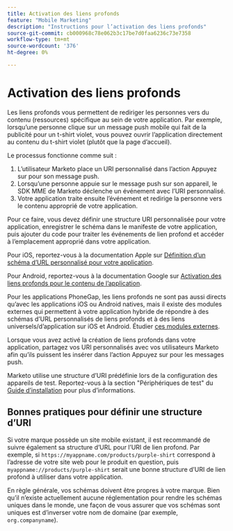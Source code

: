 ```yaml
---
title: Activation des liens profonds
feature: "Mobile Marketing"
description: "Instructions pour l’activation des liens profonds"
source-git-commit: cb000968c78e062b3c17be7d0faa6236c73e7358
workflow-type: tm+mt
source-wordcount: '376'
ht-degree: 0%

---
```



# Activation des liens profonds

Les liens profonds vous permettent de rediriger les personnes vers du contenu (ressources) spécifique au sein de votre application. Par exemple, lorsqu’une personne clique sur un message push mobile qui fait de la publicité pour un t-shirt violet, vous pouvez ouvrir l’application directement au contenu du t-shirt violet (plutôt que la page d’accueil).

Le processus fonctionne comme suit :

1. L’utilisateur Marketo place un URI personnalisé dans l’action Appuyez sur pour son message push.
1. Lorsqu’une personne appuie sur le message push sur son appareil, le SDK MME de Marketo déclenche un événement avec l’URI personnalisé.
1. Votre application traite ensuite l’événement et redirige la personne vers le contenu approprié de votre application.

Pour ce faire, vous devez définir une structure URI personnalisée pour votre application, enregistrer le schéma dans le manifeste de votre application, puis ajouter du code pour traiter les événements de lien profond et accéder à l’emplacement approprié dans votre application.

Pour iOS, reportez-vous à la documentation Apple sur [Définition d’un schéma d’URL personnalisé pour votre application](https://developer.apple.com/documentation/xcode/defining-a-custom-url-scheme-for-your-app).

Pour Android, reportez-vous à la documentation Google sur [Activation des liens profonds pour le contenu de l’application](https://developer.android.com/training/app-links/deep-linking).

Pour les applications PhoneGap, les liens profonds ne sont pas aussi directs qu’avec les applications iOS ou Android natives, mais il existe des modules externes qui permettent à votre application hybride de répondre à des schémas d’URL personnalisés de liens profonds et à des liens universels/d’application sur iOS et Android. Étudier [ces modules externes](https://cordova.apache.org/plugins/?q=deeplink).

Lorsque vous avez activé la création de liens profonds dans votre application, partagez vos URI personnalisés avec vos utilisateurs Marketo afin qu’ils puissent les insérer dans l’action Appuyez sur pour les messages push.

Marketo utilise une structure d’URI prédéfinie lors de la configuration des appareils de test. Reportez-vous à la section &quot;Périphériques de test&quot; du [Guide d’installation](installation.md) pour plus d’informations.

## Bonnes pratiques pour définir une structure d’URI

Si votre marque possède un site mobile existant, il est recommandé de suivre également sa structure d’URL pour l’URI de lien profond. Par exemple, si `https://myappname.com/products/purple-shirt` correspond à l’adresse de votre site web pour le produit en question, puis `myappname://products/purple-shirt` serait une bonne structure d’URI de lien profond à utiliser dans votre application.

En règle générale, vos schémas doivent être propres à votre marque. Bien qu’il n’existe actuellement aucune réglementation pour rendre les schémas uniques dans le monde, une façon de vous assurer que vos schémas sont uniques est d’inverser votre nom de domaine (par exemple, `org.companyname`).
